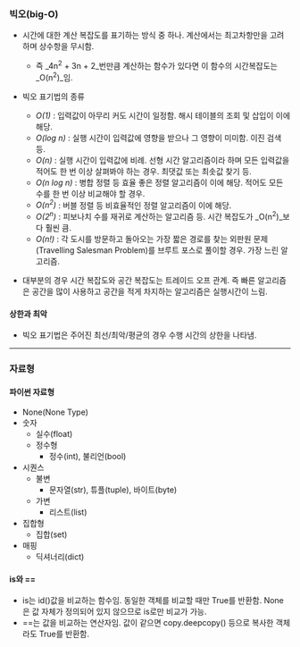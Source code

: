 ### 빅오(big-O)

* 시간에 대한 계산 복잡도를 표기하는 방식 중 하나. 계산에서는 최고차항만을 고려하며 상수항을 무시함. 

  * 즉 _4n<sup>2</sup> + 3n + 2_번만큼 계산하는 함수가 있다면 이 함수의 시간복잡도는 _O(n<sup>2</sup>)_임.

* 빅오 표기법의 종류

	* _O(1)_ : 입력값이 아무리 커도 시간이 일정함. 해시 테이블의 조회 및 삽입이 이에 해당.
	* _O(log n)_ : 실행 시간이 입력값에 영향을 받으나 그 영향이 미미함. 이진 검색 등.
	* _O(n)_ : 실행 시간이 입력값에 비례. 선형 시간 알고리즘이라 하며 모든 입력값을 적어도 한 번 이상 살펴봐야 하는 경우. 최댓값 또는 최솟값 찾기 등.
	* _O(n log n)_ : 병합 정렬 등 효율 좋은 정렬 알고리즘이 이에 해당. 적어도 모든 수를 한 번 이상 비교해야 할 경우. 
	* _O(n<sup>2</sup>)_ : 버블 정렬 등 비효율적인 정렬 알고리즘이 이에 해당.
	* _O(2<sup>n</sup>)_ : 피보나치 수를 재귀로 계산하는 알고리즘 등. 시간 복잡도가 _O(n<sup>2</sup>)_보다 훨씬 큼.
	* _O(n!)_ : 각 도시를 방문하고 돌아오는 가장 짧은 경로를 찾는 외판원 문제(Travelling Salesman Problem)를 브루트 포스로 풀이할 경우. 가장 느린 알고리즘.
	

* 대부분의 경우 시간 복잡도와 공간 복잡도는 트레이드 오프 관계. 즉 빠른 알고리즘은 공간을 많이 사용하고 공간을 적게 차지하는 알고리즘은 실행시간이 느림.

#### 상한과 최악

* 빅오 표기법은 주어진 최선/최악/평균의 경우 수행 시간의 상한을 나타냄.

---

### 자료형

#### 파이썬 자료형

* None(None Type)
* 숫자
  * 실수(float)
  * 정수형
    * 정수(int), 불리언(bool)
* 시퀀스
  * 불변
    * 문자열(str), 튜플(tuple), 바이트(byte)
  * 가변
    * 리스트(list)
* 집합형
  * 집합(set)
* 매핑
  * 딕셔너리(dict)

#### is와 ==

* is는 id()값을 비교하는 함수임. 동일한 객체를 비교할 때만 True를 반환함. None은 값 자체가 정의되어 있지 않으므로 is로만 비교가 가능.
* ==는 값을 비교하는 연산자임. 값이 같으면 copy.deepcopy() 등으로 복사한 객체라도 True를 반환함.

